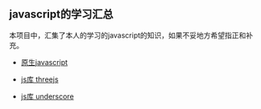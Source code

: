 ## javascript的学习汇总

本项目中，汇集了本人的学习的javascript的知识，如果不妥地方希望指正和补充。

- [原生javascript](./javascript/)

- [js库 threejs](./threeJs/)

- [js库 underscore](./underscoreJs/)

